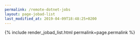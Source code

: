 ```yaml
---
permalink: /remote-dotnet-jobs
layout: page-jobad-list
last_modified_at: 2019-04-09T18:48:25+0200
---
```

{% include render_jobad_list.html permalink=page.permalink %}
